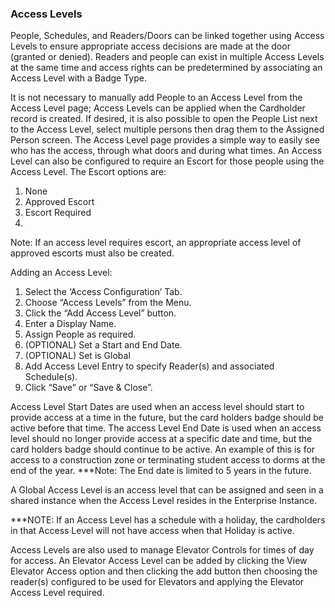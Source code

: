 ### Access Levels

People, Schedules, and Readers/Doors can be linked together using Access Levels to ensure appropriate access
decisions are made at the door (granted or denied). Readers and people can exist in multiple Access Levels at 
the same time and access rights can be predetermined by associating an Access Level with a Badge Type.

It is not necessary to manually add People to an Access Level from the Access Level page; Access Levels can be 
applied when the Cardholder record is created. If desired, it is also possible to open the People List next to the 
Access Level, select multiple persons then drag them to the Assigned Person screen. The Access Level page
provides a simple way to easily see who has the access, through what doors and during what times. An Access 
Level can also be configured to require an Escort for those people using the Access Level. The Escort options 
are:
1. None
2. Approved Escort
3. Escort Required
4. 
Note: If an access level requires escort, an appropriate access level of approved escorts must also be 
created.

Adding an Access Level:

1. Select the ‘Access
Configuration’ Tab.
2. Choose “Access Levels” 
from the Menu.
3. Click the “Add Access
Level” button.
4. Enter a Display Name.
5. Assign People as
required.
6. (OPTIONAL) Set a Start
and End Date.
7. (OPTIONAL) Set is Global
8. Add Access Level Entry to specify Reader(s) and associated Schedule(s).
9. Click “Save” or “Save & Close”.

Access Level Start Dates are used when an access level should start to provide access at a time in the future,
but the card holders badge should be active before that time. The access Level End Date is used when an 
access level should no longer provide access at a specific date and time, but the card holders badge should 
continue to be active. An example of this is for access to a construction zone or terminating student access to 
dorms at the end of the year. ***Note: The End date is limited to 5 years in the future.

A Global Access Level is an access level that can be assigned and seen in a shared instance when the Access 
Level resides in the Enterprise Instance.

***NOTE: If an Access Level has a schedule with a holiday, the cardholders in that Access Level will not have 
access when that Holiday is active.

Access Levels are also used to manage Elevator Controls for times of day for access. An Elevator Access Level 
can be added by clicking the View Elevator Access option and then clicking the add button then choosing the 
reader(s) configured to be used for Elevators and applying the Elevator Access Level required.
